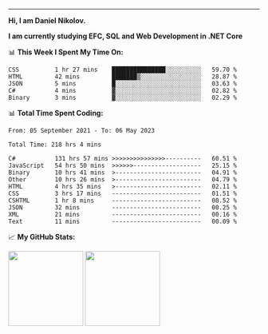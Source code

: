 ---
**Hi, I am Daniel Nikolov.**

**I am currently studying EFC, SQL and Web Development in .NET Core**

📊 **This Week I Spent My Time On:**
<!--START_SECTION:wakaweekly-->

```text
CSS          1 hr 27 mins    ███████████████░░░░░░░░░░   59.70 %
HTML         42 mins         ███████▒░░░░░░░░░░░░░░░░░   28.87 %
JSON         5 mins          █░░░░░░░░░░░░░░░░░░░░░░░░   03.63 %
C#           4 mins          ▓░░░░░░░░░░░░░░░░░░░░░░░░   02.82 %
Binary       3 mins          ▓░░░░░░░░░░░░░░░░░░░░░░░░   02.29 %
```

<!--END_SECTION:wakaweekly-->

📊 **Total Time Spent Coding:**
<!--START_SECTION:waka-->

```text
From: 05 September 2021 - To: 06 May 2023

Total Time: 218 hrs 4 mins

C#           131 hrs 57 mins >>>>>>>>>>>>>>>----------   60.51 %
JavaScript   54 hrs 50 mins  >>>>>>-------------------   25.15 %
Binary       10 hrs 41 mins  >------------------------   04.91 %
Other        10 hrs 26 mins  >------------------------   04.79 %
HTML         4 hrs 35 mins   >------------------------   02.11 %
CSS          3 hrs 17 mins   -------------------------   01.51 %
CSHTML       1 hr 8 mins     -------------------------   00.52 %
JSON         32 mins         -------------------------   00.25 %
XML          21 mins         -------------------------   00.16 %
Text         11 mins         -------------------------   00.09 %
```

<!--END_SECTION:waka-->

📈 **My GitHub Stats:**

<p>
  <img height="150em" src="https://github-readme-stats.vercel.app/api?username=NikolovDaniel&show_icons=true&hide_border=true&&count_private=true&include_all_commits=true" />
  <img height="150em" src="https://github-readme-stats.vercel.app/api/top-langs/?username=NikolovDaniel&exclude_repo=KNN-Image-Classification&show_icons=true&hide_border=true&layout=compact&langs_count=8s"/>
</p>
